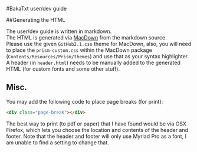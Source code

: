 #BakaTxt user/dev guide

##Generating the HTML

The user/dev guide is written in markdown.  
The HTML is generated via [MacDown](http://macdown.uranusjr.com) from the markdown source.  
Please use the given `GitHub2.1.css` theme for MacDown, also, you will need to place the `prism-custom.css` within the MacDown package (`Contents/Resources/Prism/themes`) and use that as your syntax highlighter.  
A header (in `header.html`) needs to be manually added to the generated HTML (for custom fonts and some other stuff). 

## Misc.

You may add the following code to place page breaks (for print):  
```html
<div class="page-break"></div>
```
The best way to print (to pdf or paper) that I have found would be via OSX Firefox, which lets you choose the location and contents of the header and footer. Note that the header and footer will only use Myriad Pro as a font, I am unable to find a setting to change that.
